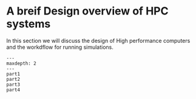 # A breif Design overview of HPC systems

In this section we will discuss the design of High performance computers and the workdflow for running simulations.


```{toctree}
---
maxdepth: 2
---
part1
part2
part3
part4
```